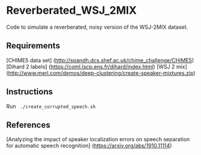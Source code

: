 # Reverberated_WSJ_2MIX
Code to simulate a reverberated, noisy version of the WSJ-2MIX dataset. 


## Requirements
[CHIME5 data set] (http://spandh.dcs.shef.ac.uk/chime_challenge/CHiME5)
[Dihard 2 labels] (https://coml.lscp.ens.fr/dihard/index.html)
[WSJ 2 mix] (http://www.merl.com/demos/deep-clustering/create-speaker-mixtures.zip)

## Instructions

Run ``` ./create_corrupted_speech.sh```


## References

[Analyzing the impact of speaker localization errors on speech separation for automatic speech recognition] (https://arxiv.org/abs/1910.11114)

